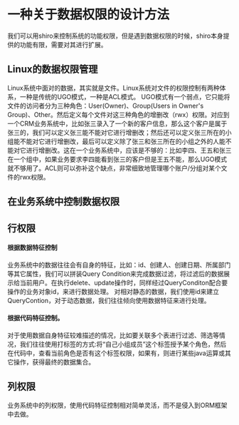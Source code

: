 # 一种关于数据权限的设计方法

我们可以用shiro来控制系统的功能权限，但是遇到数据权限的时候，shiro本身提供的功能有限，需要对其进行扩展。

## Linux的数据权限管理

Linux系统中面对的数据，其实就是文件。Linux系统对文件的权限控制有两种体系，一种是传统的UGO模式，一种是ACL模式。
UGO模式有一个弱点，它只能将文件的访问者分为三种角色：User(Owner)、Group(Users in Owner's Group)、Other。然后定义每个文件对这三种角色的增删改（rwx）权限。对应到一个CRM业务系统中，比如张三录入了一个新的客户信息，那么这个客户是属于张三的，我们可以定义张三能不能对它进行增删改；然后还可以定义张三所在的小组能不能对它进行增删改，最后可以定义除了张三和张三所在的小组之外的人能不能对它进行增删改。这在一个业务系统中，应该是不够的：比如李四、王五和张三在一个组中，如果业务要求李四能看到张三的客户但是王五不能，那么UGO模式就不够用了。ACL则可以弥补这个缺点，非常细致地管理哪个账户/分组对某个文件的rwx权限。

## 在业务系统中控制数据权限
## 行权限
#### 根据数据特征控制
业务系统中的数据往往会有自身的特征，比如：id、创建人、创建日期、所属部门等其它属性，我们可以拼装Query Condition来完成数据过滤，将过滤后的数据展示给当前用户。在执行delete、update操作时，同样经过QueryConditon配合要操作的业务对象id，来进行数据处理。
对相对静态的数据，我们使用id来建立QueryContion，对于动态数据，我们往往倾向使用数据特征来进行处理。

#### 根据代码特征控制。
对于使用数据自身特征较难描述的情况，比如要关联多个表进行过滤、筛选等情况，我们往往使用打标签的方式:将“自己小组成员”这个标签授予某个角色，然后在代码中，查看当前角色是否有这个标签权限，如果有，则进行某些java运算或其它操作，获得最终的数据集合。

## 列权限
业务系统中的列权限，使用代码特征控制相对简单灵活，而不是侵入到ORM框架中去做。
